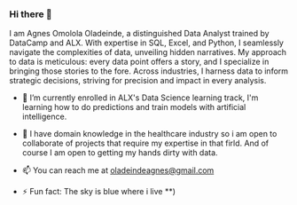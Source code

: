 ### Hi there 👋
I am Agnes Omolola Oladeinde, a distinguished Data Analyst trained by DataCamp and ALX. With expertise in SQL, Excel, and Python, I seamlessly navigate the complexities of data, unveiling hidden narratives. My approach to data is meticulous: every data point offers a story, and I specialize in bringing those stories to the fore. Across industries, I harness data to inform strategic decisions, striving for precision and impact in every analysis.
- 🔭 I’m currently enrolled in ALX's Data Science learning track, I'm learning how to do predictions and train models with artificial intelligence.
- 🌱 I have domain knowledge in the healthcare industry so i am open to collaborate of projects that require my expertise in that firld. And of course I am open to getting my hands dirty with data.
- 📫 You can reach me at oladeindeagnes@gmail.com

- ⚡ Fun fact: The sky is blue where i live **)
